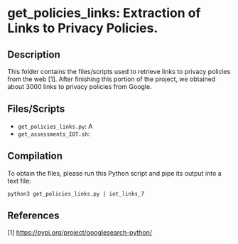 # get_policies_links: Extraction of Links to Privacy Policies.

## Description

This folder contains the files/scripts used to retrieve links to privacy policies from the web [1]. After finishing this portion of
the project, we obtained about 3000 links to privacy policies from Google.

## Files/Scripts

* `get_policies_links.py`: A
* `get_assessments_IOT.sh`: 

## Compilation

To obtain the files, please run this Python script and pipe its output into a text file:

    python3 get_policies_links.py | iot_links_7

## References

[1] https://pypi.org/project/googlesearch-python/
